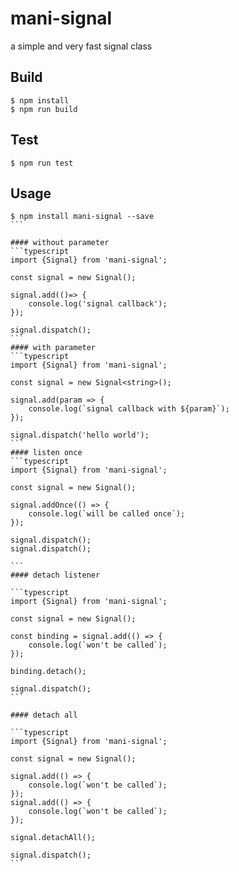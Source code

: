 # mani-signal
a simple and very fast signal class

## Build

```
$ npm install
$ npm run build
```
## Test

```
$ npm run test
```
## Usage
`````````
$ npm install mani-signal --save
```

#### without parameter
```typescript
import {Signal} from 'mani-signal';

const signal = new Signal();

signal.add(()=> {
    console.log('signal callback');
});

signal.dispatch();
```
#### with parameter
```typescript
import {Signal} from 'mani-signal';

const signal = new Signal<string>();

signal.add(param => {
    console.log(`signal callback with ${param}`);
});

signal.dispatch('hello world');
```
#### listen once
```typescript
import {Signal} from 'mani-signal';

const signal = new Signal();

signal.addOnce(() => {
    console.log(`will be called once`);
});

signal.dispatch();
signal.dispatch();

```
#### detach listener

```typescript
import {Signal} from 'mani-signal';

const signal = new Signal();

const binding = signal.add(() => {
    console.log(`won't be called`);
});

binding.detach();

signal.dispatch();
```

#### detach all

```typescript
import {Signal} from 'mani-signal';

const signal = new Signal();

signal.add(() => {
    console.log(`won't be called`);
});
signal.add(() => {
    console.log(`won't be called`);
});

signal.detachAll();

signal.dispatch();
```

